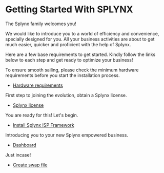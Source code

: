 Getting Started With SPLYNX
===========================
The Splynx family welcomes you!

We would like to introduce you to a world of efficiency and convenience, specially designed for you. All your business activities are about to get much easier, quicker and proficient with the help of Splynx.

Here are a few base requirements to get started.
Kindly follow the links below to each step and get ready to optimize your business!

To ensure smooth sailing, please check the minimum hardware requirements before you start the installation process.
* [ Hardware requirements](getting_started_guide/hardware_requirements/hardware_requirements.md)

First step to joining the evolution, obtain a Splynx license.
* [ Splynx license](getting_started_guide/splynx_license/splynx_license.md)

You are ready for this! Let's begin.
* [ Install Splynx ISP Framework](getting_started_guide/install_splynx/install_splynx.md)

Introducing you to your new Splynx empowered business.
* [ Dashboard](getting_started_guide/dashboard/dashboard.md)

Just incase!
* [ Create swap file ](getting_started_guide/create_swap_file/create_swap_file.md)
